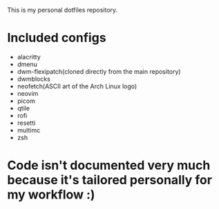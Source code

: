 This is my personal dotfiles repository.

# Included configs
- alacritty
- dmenu
- dwm-flexipatch(cloned directly from the main repository)
- dwmblocks
- neofetch(ASCII art of the Arch Linux logo)
- neovim
- picom
- qtile
- rofi
- resetti
- multimc
- zsh

# Code isn't documented very much because it's tailored personally for my workflow :)
